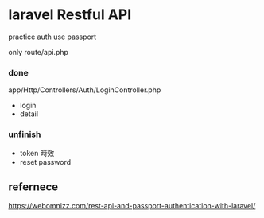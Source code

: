 # laravel Restful API


practice auth use passport 

only route/api.php



### done

app/Http/Controllers/Auth/LoginController.php
- login 
- detail
    
### unfinish
- token 時效
- reset password 



## refernece
 https://webomnizz.com/rest-api-and-passport-authentication-with-laravel/


